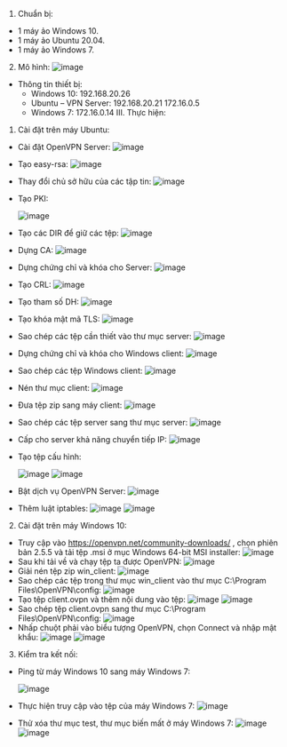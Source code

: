 1. Chuẩn bị:
- 1 máy ảo Windows 10.
- 1 máy ảo Ubuntu 20.04.
- 1 máy ảo Windows 7.
2. Mô hình:
 ![image](https://github.com/user-attachments/assets/0a5bef61-8010-4b41-b46f-4018ecbc00e9)
- Thông tin thiết bị:
   + Windows 10: 192.168.20.26
   + Ubuntu – VPN Server: 192.168.20.21
                          172.16.0.5
   + Windows 7: 172.16.0.14
III. Thực hiện:
1. Cài đặt trên máy Ubuntu:
- Cài đặt OpenVPN Server:
 ![image](https://github.com/user-attachments/assets/eb17b868-dbd8-45ec-a384-70d73f522d42)
- Tạo easy-rsa:
 ![image](https://github.com/user-attachments/assets/8ffa4874-71dc-4da5-838b-8dc136228d5f)
- Thay đổi chủ sở hữu của các tập tin:
 ![image](https://github.com/user-attachments/assets/74d9bf6f-4902-4a39-9a21-962a0bc9336e)
- Tạo PKI:

  ![image](https://github.com/user-attachments/assets/7582b6ed-1587-40f9-a498-8824905f5026)
- Tạo các DIR để giữ các tệp:
 ![image](https://github.com/user-attachments/assets/18d4a24f-632e-47c6-9e67-4010094e4aa9)
- Dựng CA:
 ![image](https://github.com/user-attachments/assets/e7e0d55f-0cf5-4be5-8d02-ce5135134530)
- Dựng chứng chỉ và khóa cho Server:
 ![image](https://github.com/user-attachments/assets/b592876e-2ccb-44fe-b587-2bcac38db189)
- Tạo CRL:
 ![image](https://github.com/user-attachments/assets/11f5974e-f483-4992-93af-11c22c97724c)
- Tạo tham số DH:
 ![image](https://github.com/user-attachments/assets/b275f320-85d6-409c-9bca-903594e38832)
- Tạo khóa mật mã TLS:
 ![image](https://github.com/user-attachments/assets/4311cf67-e57b-4b70-8a6e-f8b02f382e6d)
- Sao chép các tệp cần thiết vào thư mục server:
  ![image](https://github.com/user-attachments/assets/2599305a-47d0-4b10-a311-22010a3b06bf)
- Dựng chứng chỉ và khóa cho Windows client:
 ![image](https://github.com/user-attachments/assets/df63a39e-9bc3-430c-9f4a-bd91b9c8938c)
- Sao chép các tệp Windows client:
 ![image](https://github.com/user-attachments/assets/0437253e-a2c5-4c41-bfcf-95304fd7082b)
- Nén thư mục client:
 ![image](https://github.com/user-attachments/assets/163b3909-4c75-416f-a2ff-0cb7497cded5)
- Đưa tệp zip sang máy client:
 ![image](https://github.com/user-attachments/assets/5dbe127b-789b-40f8-bc9d-90b590ecd0ee)
- Sao chép các tệp server sang thư mục server:
 ![image](https://github.com/user-attachments/assets/1765dd9c-0246-4519-92a2-bab96555719b)
- Cấp cho server khả năng chuyển tiếp IP:
 ![image](https://github.com/user-attachments/assets/799d5582-a0eb-4c93-94cc-e825ebeadb94)
- Tạo tệp cấu hình:
  
  ![image](https://github.com/user-attachments/assets/4c68a34b-630e-4ea8-adde-36c47eef5695)
  ![image](https://github.com/user-attachments/assets/02a71053-fe0b-441a-8345-2429d53f364b)
- Bật dịch vụ OpenVPN Server:
 ![image](https://github.com/user-attachments/assets/e36947f9-53d8-451e-9030-a612bd1a0012)
- Thêm luật iptables:
 ![image](https://github.com/user-attachments/assets/01ebee26-3337-44e7-976a-9254f568ea50)
 ![image](https://github.com/user-attachments/assets/02f84e9f-6bca-4a04-8f10-c2febfa3a647)
2. Cài đặt trên máy Windows 10:
- Truy cập vào https://openvpn.net/community-downloads/ , chọn phiên bản 2.5.5 và tải tệp .msi ở mục Windows 64-bit MSI installer:
 ![image](https://github.com/user-attachments/assets/143460be-fabd-4bee-bb6d-a01936775ebb)
- Sau khi tải về và chạy tệp ta được OpenVPN:
 ![image](https://github.com/user-attachments/assets/90fa99d8-ac5e-4894-8370-a1adce817b33)
- Giải nén tệp zip win_client:
 ![image](https://github.com/user-attachments/assets/25736ca1-7a36-4fc5-a751-eb81ee7201cd)
- Sao chép các tệp trong thư mục win_client vào thư mục C:\Program Files\OpenVPN\config:
 ![image](https://github.com/user-attachments/assets/e15e87e3-9769-4bed-b9a6-edae6c881dda)
- Tạo tệp client.ovpn và thêm nội dung vào tệp:
 ![image](https://github.com/user-attachments/assets/104aa825-5491-40b5-a479-b2eb29104209)
 ![image](https://github.com/user-attachments/assets/6f6e1ecb-2a9c-4b25-a613-bb0b7542756f)
- Sao chép tệp client.ovpn sang thư mục C:\Program Files\OpenVPN\config:
 ![image](https://github.com/user-attachments/assets/4bd1991e-dbbe-4ccb-88c2-97c5b5e9f547)
- Nhấp chuột phải vào biểu tượng OpenVPN, chọn Connect và nhập mật khẩu:
 ![image](https://github.com/user-attachments/assets/2787cff6-4302-4414-b000-9e6f68fa54b5)
 ![image](https://github.com/user-attachments/assets/bc0c8595-ae44-4e2b-9454-87d81b0b4418)
3. Kiểm tra kết nối:
- Ping từ máy Windows 10 sang máy Windows 7:
  
  ![image](https://github.com/user-attachments/assets/86cf0c9a-4737-42da-984d-12da4f765bae)
- Thực hiện truy cập vào tệp của máy Windows 7:
 ![image](https://github.com/user-attachments/assets/136e1019-3e52-4d6c-a017-e2e257b59188)
- Thử xóa thư mục test, thư mục biến mất ở máy Windows 7:
 ![image](https://github.com/user-attachments/assets/e83cd72b-dd21-4871-bbf4-141a04183404)
 ![image](https://github.com/user-attachments/assets/c9dd799a-445d-41e0-85b7-b2fda5517efe)


 


